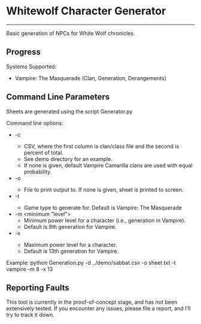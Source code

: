 # Whitewolf Character Generator
------------------------

Basic generation of NPCs for White Wolf chronicles.

Progress
------------------------

Systems Supported: 
 * Vampire: The Masquerade (Clan, Generation, Derangements)

Command Line Parameters
------------------------

Sheets are generated using the script Generator.py

Command line options:
 * -c <class weight filename>
   * CSV, where the first column is clan/class file and the second is percent of total.
   * See demo directory for an example.
   * If none is given, default Vampire Camarilla clans are used with equal probability.
 * -o <output filename>
   * File to print output to. If none is given, sheet is printed to screen.
 * -t <game type>
   * Game type to generate for. Default is Vampire: The Masquerade
 * -m <minimum "level">
   * Minimum power level for a character (i.e., generation in Vampire).
   * Default is 8th generation for Vampire.
 * -x <maximum level>
   * Maximum power level for a character.
   * Default is 13th generation for Vampire.

Example:
python Generation.py -d ../demo/sabbat.csv -o sheet.txt -t vampire -m 8 -x 13

Reporting Faults
------------------------

This tool is currently in the proof-of-concept stage, and has not been extensively tested. If you encounter any issues, please file a report, and I'll try to track it down.

